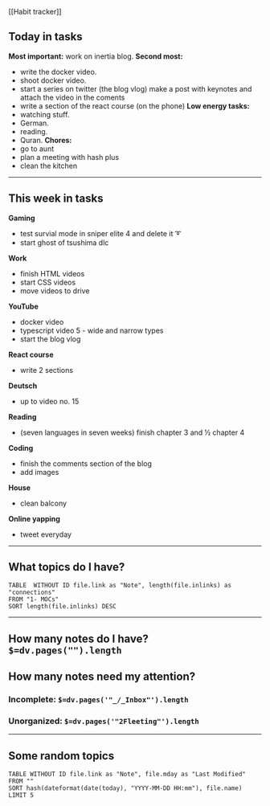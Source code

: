 [[Habit tracker]]

## Today in tasks

**Most important:** work on inertia blog.
**Second most:**
- write the docker video.
- shoot docker video.
- start a series on twitter (the blog vlog) make a post with keynotes and attach the video in the coments
- write a section of the react course (on the phone)
**Low energy tasks:**
- watching stuff.
- German.
- reading.
- Quran.
**Chores:**
- go to aunt
- plan a meeting with hash plus
- clean the kitchen
---

## This week in tasks

**Gaming**
- test survial mode in sniper elite 4 and delete it ➰
- start ghost of tsushima dlc 

**Work**
- finish HTML videos
- start CSS videos
- move videos to drive


 **YouTube**
- docker video 
- typescript video 5 - wide and narrow types
- start the blog vlog

 **React course**
- write 2 sections

 **Deutsch**
- up to video no. 15 

 **Reading**
- (seven languages in seven weeks) finish chapter 3 and ½ chapter 4 

 **Coding**
- finish the comments section of the blog 
- add images

 **House**
- clean balcony 

 **Online yapping**
- tweet everyday

---

## What topics do I have?

```dataview
TABLE  WITHOUT ID file.link as "Note", length(file.inlinks) as "connections"
FROM "1- MOCs"
SORT length(file.inlinks) DESC
```

---

## How many notes do I have? `$=dv.pages("").length`

## How many notes need my attention?

### Incomplete: `$=dv.pages('"_/_Inbox"').length`

### Unorganized: `$=dv.pages('"2Fleeting"').length`

---

## Some random topics

```dataview
TABLE WITHOUT ID file.link as "Note", file.mday as "Last Modified"
FROM ""
SORT hash(dateformat(date(today), "YYYY-MM-DD HH:mm"), file.name)
LIMIT 5
```
